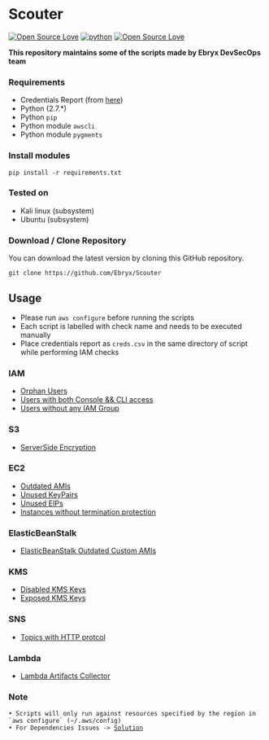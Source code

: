 # Scouter

[![Open Source Love](https://badges.frapsoft.com/os/v1/open-source.svg?v=102)](https://github.com/ellerbrock/open-source-badge/)
[![python](https://img.shields.io/badge/python-2.7-blue.svg)](https://www.python.org/downloads/)
[![Open Source Love](https://badges.frapsoft.com/os/mit/mit.svg?v=102)](https://github.com/ellerbrock/open-source-badge/)

**This repository maintains some of the scripts made by Ebryx DevSecOps team**

### Requirements

- Credentials Report (from [here](https://console.aws.amazon.com/iam/home#/credential_report))
- Python (2.7.*)
- Python `pip`
- Python module `awscli`
- Python module `pygments`

### Install modules

	pip install -r requirements.txt

### Tested on

- Kali linux (subsystem)
- Ubuntu (subsystem)
 
### Download / Clone Repository

You can download the latest version by cloning this GitHub repository.

	git clone https://github.com/Ebryx/Scouter
	
## Usage
- Please run `aws configure` before running the scripts
- Each script is labelled with check name and needs to be executed manually
- Place credentials report as `creds.csv` in the same directory of script while performing IAM checks

### IAM

* [Orphan Users](https://github.com/Ebryx/Scouter/blob/master/IAM/orphanUsers.py)
* [Users with both Console && CLI access](https://github.com/Ebryx/Scouter/blob/master/IAM/consoleAndCliAccess.py)
* [Users without any IAM Group](https://github.com/Ebryx/Scouter/blob/master/IAM/usersWithoutIAMGroup.py)

### S3

* [ServerSide Encryption](https://github.com/Ebryx/Scouter/blob/master/S3/serverSideEncryption.py)

### EC2

* [Outdated AMIs](https://github.com/Ebryx/Scouter/blob/master/EC2/outdatedAMIs.py)
* [Unused KeyPairs](https://github.com/Ebryx/Scouter/blob/master/EC2/unusedKeyPairs.py)
* [Unused EIPs](https://github.com/Ebryx/Scouter/blob/master/EC2/unusedKeyPairs.py)
* [Instances without termination protection](https://github.com/Ebryx/Scouter/blob/master/EC2/instancesWithoutTerminationProtection.py)

### ElasticBeanStalk

* [ElasticBeanStalk Outdated Custom AMIs](https://github.com/Ebryx/Scouter/blob/master/ElasticBeanStalk/outdatedEBSCustomAMIs.py)

### KMS

* [Disabled KMS Keys](https://github.com/Ebryx/Scouter/blob/master/KMS/disabledKeys.py)
* [Exposed KMS Keys](https://github.com/Ebryx/Scouter/blob/master/KMS/exposedKeys.py)

### SNS

* [Topics with HTTP protcol](https://github.com/Ebryx/Scouter/blob/master/SNS/topicsUtilizingHttpProtocol.py)

### Lambda
* [Lambda Artifacts Collector](https://github.com/Ebryx/Scouter/blob/master/Lambda/lambdaArtifactsCollector.py)

### Note 
<pre><code>• Scripts will only run against resources specified by the region in `aws configure` (~/.aws/config)
• For Dependencies Issues -> <a href="https://github.com/Anon-Exploiter/SiteBroker/issues/4#issuecomment-421292969" target="_blank">Solution</a>
</code></pre>
